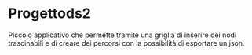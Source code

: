 # Progettods2

Piccolo applicativo che permette tramite una griglia di inserire dei nodi trascinabili e di creare dei percorsi con la possibilità di esportare un json.
